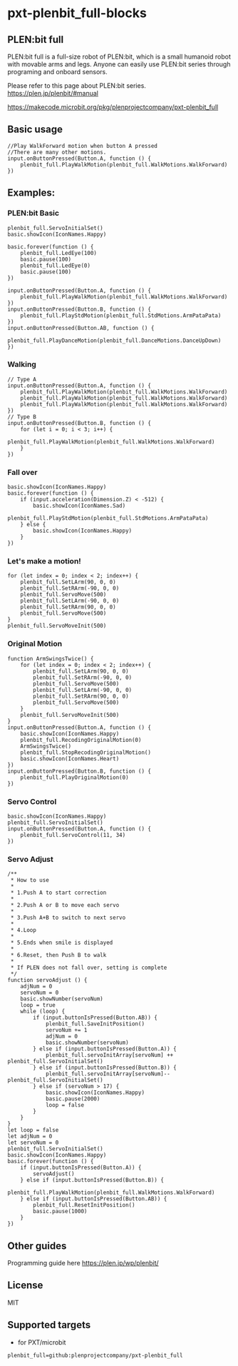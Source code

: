 # pxt-plenbit_full-blocks

## PLEN:bit full

PLEN:bit full is a full-size robot of PLEN:bit, which is a small humanoid robot with movable arms and legs. Anyone can easily use PLEN:bit series through programing and onboard sensors.

Please refer to this page about PLEN:bit series.
https://plen.jp/plenbit/#manual

https://makecode.microbit.org/pkg/plenprojectcompany/pxt-plenbit_full

## Basic usage

```blocks
//Play WalkForward motion when button A pressed
//There are many other motions.
input.onButtonPressed(Button.A, function () {
    plenbit_full.PlayWalkMotion(plenbit_full.WalkMotions.WalkForward)
})
```

## Examples:

### PLEN:bit Basic

```blocks
plenbit_full.ServoInitialSet()
basic.showIcon(IconNames.Happy)

basic.forever(function () {
    plenbit_full.LedEye(100)
    basic.pause(100)
    plenbit_full.LedEye(0)
    basic.pause(100)
})

input.onButtonPressed(Button.A, function () {
    plenbit_full.PlayWalkMotion(plenbit_full.WalkMotions.WalkForward)
})
input.onButtonPressed(Button.B, function () {
    plenbit_full.PlayStdMotion(plenbit_full.StdMotions.ArmPataPata)
})
input.onButtonPressed(Button.AB, function () {
    plenbit_full.PlayDanceMotion(plenbit_full.DanceMotions.DanceUpDown)
})
```

### Walking

```blocks
// Type A
input.onButtonPressed(Button.A, function () {
    plenbit_full.PlayWalkMotion(plenbit_full.WalkMotions.WalkForward)
    plenbit_full.PlayWalkMotion(plenbit_full.WalkMotions.WalkForward)
    plenbit_full.PlayWalkMotion(plenbit_full.WalkMotions.WalkForward)
})
// Type B
input.onButtonPressed(Button.B, function () {
    for (let i = 0; i < 3; i++) {
        plenbit_full.PlayWalkMotion(plenbit_full.WalkMotions.WalkForward)
    }
})
```

### Fall over

```blocks
basic.showIcon(IconNames.Happy)
basic.forever(function () {
    if (input.acceleration(Dimension.Z) < -512) {
        basic.showIcon(IconNames.Sad)
        plenbit_full.PlayStdMotion(plenbit_full.StdMotions.ArmPataPata)
    } else {
        basic.showIcon(IconNames.Happy)
    }
})
```

### Let's make a motion!

```blocks
for (let index = 0; index < 2; index++) {
    plenbit_full.SetLArm(90, 0, 0)
    plenbit_full.SetRArm(-90, 0, 0)
    plenbit_full.ServoMove(500)
    plenbit_full.SetLArm(-90, 0, 0)
    plenbit_full.SetRArm(90, 0, 0)
    plenbit_full.ServoMove(500)
}
plenbit_full.ServoMoveInit(500)
```

### Original Motion

```blocks
function ArmSwingsTwice() {
    for (let index = 0; index < 2; index++) {
        plenbit_full.SetLArm(90, 0, 0)
        plenbit_full.SetRArm(-90, 0, 0)
        plenbit_full.ServoMove(500)
        plenbit_full.SetLArm(-90, 0, 0)
        plenbit_full.SetRArm(90, 0, 0)
        plenbit_full.ServoMove(500)
    }
    plenbit_full.ServoMoveInit(500)
}
input.onButtonPressed(Button.A, function () {
    basic.showIcon(IconNames.Happy)
    plenbit_full.RecodingOriginalMotion(0)
    ArmSwingsTwice()
    plenbit_full.StopRecodingOriginalMotion()
    basic.showIcon(IconNames.Heart)
})
input.onButtonPressed(Button.B, function () {
    plenbit_full.PlayOriginalMotion(0)
})

```

### Servo Control

```blocks
basic.showIcon(IconNames.Happy)
plenbit_full.ServoInitialSet()
input.onButtonPressed(Button.A, function () {
    plenbit_full.ServoControl(11, 34)
})
```

### Servo Adjust

```blocks
/**
 * How to use
 * 
 * 1.Push A to start correction
 * 
 * 2.Push A or B to move each servo
 * 
 * 3.Push A+B to switch to next servo
 * 
 * 4.Loop
 * 
 * 5.Ends when smile is displayed
 * 
 * 6.Reset, then Push B to walk
 * 
 * If PLEN does not fall over, setting is complete
 */
function servoAdjust () {
    adjNum = 0
    servoNum = 0
    basic.showNumber(servoNum)
    loop = true
    while (loop) {
        if (input.buttonIsPressed(Button.AB)) {
            plenbit_full.SaveInitPosition()
            servoNum += 1
            adjNum = 0
            basic.showNumber(servoNum)
        } else if (input.buttonIsPressed(Button.A)) {
            plenbit_full.servoInitArray[servoNum] ++
plenbit_full.ServoInitialSet()
        } else if (input.buttonIsPressed(Button.B)) {
            plenbit_full.servoInitArray[servoNum]--
plenbit_full.ServoInitialSet()
        } else if (servoNum > 17) {
            basic.showIcon(IconNames.Happy)
            basic.pause(2000)
            loop = false
        }
    }
}
let loop = false
let adjNum = 0
let servoNum = 0
plenbit_full.ServoInitialSet()
basic.showIcon(IconNames.Happy)
basic.forever(function () {
    if (input.buttonIsPressed(Button.A)) {
        servoAdjust()
    } else if (input.buttonIsPressed(Button.B)) {
        plenbit_full.PlayWalkMotion(plenbit_full.WalkMotions.WalkForward)
    } else if (input.buttonIsPressed(Button.AB)) {
        plenbit_full.ResetInitPosition()
        basic.pause(1000)
    }
})
```


## Other guides

Programming guide here
https://plen.jp/wp/plenbit/

## License

MIT

## Supported targets

* for PXT/microbit
```package
plenbit_full=github:plenprojectcompany/pxt-plenbit_full
```
